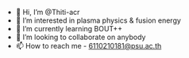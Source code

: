 - 👋 Hi, I’m @Thiti-acr
- 👀 I’m interested in plasma physics & fusion energy
- 🌱 I’m currently learning BOUT++
- 💞️ I’m looking to collaborate on anybody
- 📫 How to reach me - 6110210181@psu.ac.th

<!---
Thiti-acr/Thiti-acr is a ✨ special ✨ repository because its `README.md` (this file) appears on your GitHub profile.
You can click the Preview link to take a look at your changes.
--->
